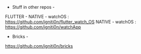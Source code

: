 - Stuff in other repos -

FLUTTER - NATIVE - watchOS : https://github.com/igniti0n/flutter_watch_OS
NATIVE - watchOS : https://github.com/igniti0n/watchApp

 - Bricks -

 https://github.com/igniti0n/bricks
